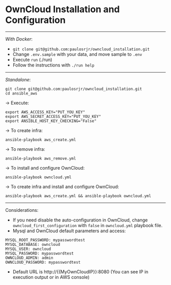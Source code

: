 # OwnCloud Installation and Configuration
----------------------
*With Docker*:

- `git clone git@github.com:paulosrjr/owncloud_installation.git`
- Change `.env.sample` with your data, and move sample to `.env`
- Execute `run` (./run)
- Follow the instructions with `./run help`

----------------------
*Standalone*:
```
git clone git@github.com:paulosrjr/owncloud_installation.git
cd ansible_aws
```
-> Execute:
```
export AWS_ACCESS_KEY="PUT_YOU_KEY"
export AWS_SECRET_ACCESS_KEY="PUT_YOU_KEY"
export ANSIBLE_HOST_KEY_CHECKING="False"
```
-> To create infra:
```
ansible-playbook aws_create.yml
```
-> To remove infra:
```
ansible-playbook aws_remove.yml
```
-> To install and configure OwnCloud:
```
ansible-playbook owncloud.yml
```
-> To create infra and install and configure OwnCloud:
```
ansible-playbook aws_create.yml && ansible-playbook owncloud.yml
```
----------------------
Considerations:

- If you need disable the auto-configuration in OwnCloud, change `owncloud_first_configuration` with `false` in `owncloud.yml` playbook file.
- Mysql and OwnCloud default parameters and access:
```
MYSQL_ROOT_PASSWORD: mypasswordtest
MYSQL_DATABASE: owncloud
MYSQL_USER: owncloud
MYSQL_PASSWORD: mypasswordtest
OWNCLOUD_ADMIN: admin
OWNCLOUD_PASSWORD: mypasswordtest
```
- Default URL is http://{{MyOwnCloudIP}}:8080  (You can see IP in execution output or in AWS console) 


